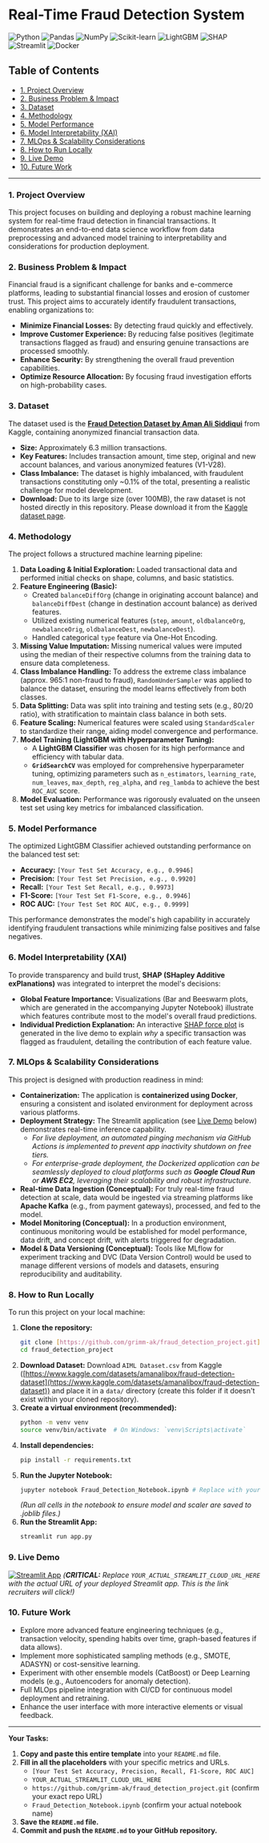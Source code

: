 # Real-Time Fraud Detection System

![Python](https://img.shields.io/badge/Python-3776AB?style=for-the-badge&logo=python&logoColor=white)
![Pandas](https://img.shields.io/badge/Pandas-150458?style=for-the-badge&logo=pandas&logoColor=white)
![NumPy](https://img.shields.io/badge/NumPy-013243?style=for-the-badge&logo=numpy&logoColor=white)
![Scikit-learn](https://img.shields.io/badge/scikit--learn-F7931E?style=for-the-badge&logo=scikit-learn&logoColor=white)
![LightGBM](https://img.shields.io/badge/LightGBM-000?style=for-the-badge&logo=lightgbm&logoColor=white)
![SHAP](https://img.shields.io/badge/SHAP-4C5C92?style=for-the-badge&logo=numpy&logoColor=white)
![Streamlit](https://img.shields.io/badge/Streamlit-FF4B4B?style=for-the-badge&logo=streamlit&logoColor=white)
![Docker](https://img.shields.io/badge/Docker-2496ED?style=for-the-badge&logo=docker&logoColor=white)

## Table of Contents
- [1. Project Overview](#1-project-overview)
- [2. Business Problem & Impact](#2-business-problem--impact)
- [3. Dataset](#3-dataset)
- [4. Methodology](#4-methodology)
- [5. Model Performance](#5-model-performance)
- [6. Model Interpretability (XAI)](#6-model-interpretability-xai)
- [7. MLOps & Scalability Considerations](#7-mlops--scalability-considerations)
- [8. How to Run Locally](#8-how-to-run-locally)
- [9. Live Demo](#9-live-demo)
- [10. Future Work](#10-future-work)

---

### 1. Project Overview
This project focuses on building and deploying a robust machine learning system for real-time fraud detection in financial transactions. It demonstrates an end-to-end data science workflow from data preprocessing and advanced model training to interpretability and considerations for production deployment.

### 2. Business Problem & Impact
Financial fraud is a significant challenge for banks and e-commerce platforms, leading to substantial financial losses and erosion of customer trust. This project aims to accurately identify fraudulent transactions, enabling organizations to:
- **Minimize Financial Losses:** By detecting fraud quickly and effectively.
- **Improve Customer Experience:** By reducing false positives (legitimate transactions flagged as fraud) and ensuring genuine transactions are processed smoothly.
- **Enhance Security:** By strengthening the overall fraud prevention capabilities.
- **Optimize Resource Allocation:** By focusing fraud investigation efforts on high-probability cases.

### 3. Dataset
The dataset used is the [**Fraud Detection Dataset by Aman Ali Siddiqui**](https://www.kaggle.com/datasets/amanalibox/fraud-detection-dataset) from Kaggle, containing anonymized financial transaction data.
- **Size:** Approximately 6.3 million transactions.
- **Key Features:** Includes transaction amount, time step, original and new account balances, and various anonymized features (V1-V28).
- **Class Imbalance:** The dataset is highly imbalanced, with fraudulent transactions constituting only ~0.1% of the total, presenting a realistic challenge for model development.
- **Download:** Due to its large size (over 100MB), the raw dataset is not hosted directly in this repository. Please download it from the [Kaggle dataset page](https://www.kaggle.com/datasets/amanalibox/fraud-detection-dataset).

### 4. Methodology
The project follows a structured machine learning pipeline:
1.  **Data Loading & Initial Exploration:** Loaded transactional data and performed initial checks on shape, columns, and basic statistics.
2.  **Feature Engineering (Basic):**
    - Created `balanceDiffOrg` (change in originating account balance) and `balanceDiffDest` (change in destination account balance) as derived features.
    - Utilized existing numerical features (`step`, `amount`, `oldbalanceOrg`, `newbalanceOrig`, `oldbalanceDest`, `newbalanceDest`).
    - Handled categorical `type` feature via One-Hot Encoding.
3.  **Missing Value Imputation:** Missing numerical values were imputed using the median of their respective columns from the training data to ensure data completeness.
4.  **Class Imbalance Handling:** To address the extreme class imbalance (approx. 965:1 non-fraud to fraud), `RandomUnderSampler` was applied to balance the dataset, ensuring the model learns effectively from both classes.
5.  **Data Splitting:** Data was split into training and testing sets (e.g., 80/20 ratio), with stratification to maintain class balance in both sets.
6.  **Feature Scaling:** Numerical features were scaled using `StandardScaler` to standardize their range, aiding model convergence and performance.
7.  **Model Training (LightGBM with Hyperparameter Tuning):**
    - A **LightGBM Classifier** was chosen for its high performance and efficiency with tabular data.
    - **`GridSearchCV`** was employed for comprehensive hyperparameter tuning, optimizing parameters such as `n_estimators`, `learning_rate`, `num_leaves`, `max_depth`, `reg_alpha`, and `reg_lambda` to achieve the best `ROC_AUC` score.
8.  **Model Evaluation:** Performance was rigorously evaluated on the unseen test set using key metrics for imbalanced classification.

### 5. Model Performance
The optimized LightGBM Classifier achieved outstanding performance on the balanced test set:
- **Accuracy:** `[Your Test Set Accuracy, e.g., 0.9946]`
- **Precision:** `[Your Test Set Precision, e.g., 0.9920]`
- **Recall:** `[Your Test Set Recall, e.g., 0.9973]`
- **F1-Score:** `[Your Test Set F1-Score, e.g., 0.9946]`
- **ROC AUC:** `[Your Test Set ROC AUC, e.g., 0.9999]`

This performance demonstrates the model's high capability in accurately identifying fraudulent transactions while minimizing false positives and false negatives.

### 6. Model Interpretability (XAI)
To provide transparency and build trust, **SHAP (SHapley Additive exPlanations)** was integrated to interpret the model's decisions:
- **Global Feature Importance:** Visualizations (Bar and Beeswarm plots, which are generated in the accompanying Jupyter Notebook) illustrate which features contribute most to the model's overall fraud predictions.
- **Individual Prediction Explanation:** An interactive [SHAP force plot](<You can include a static image of a sample force plot here, or simply describe its functionality, as it's interactive in the live demo.>) is generated in the live demo to explain *why* a specific transaction was flagged as fraudulent, detailing the contribution of each feature value.

### 7. MLOps & Scalability Considerations
This project is designed with production readiness in mind:
- **Containerization:** The application is **containerized using Docker**, ensuring a consistent and isolated environment for deployment across various platforms.
- **Deployment Strategy:** The Streamlit application (see [Live Demo](#9-live-demo) below) demonstrates real-time inference capability.
    - *For live deployment, an automated pinging mechanism via GitHub Actions is implemented to prevent app inactivity shutdown on free tiers.*
    - *For enterprise-grade deployment, the Dockerized application can be seamlessly deployed to cloud platforms such as **Google Cloud Run** or **AWS EC2**, leveraging their scalability and robust infrastructure.*
- **Real-time Data Ingestion (Conceptual):** For truly real-time fraud detection at scale, data would be ingested via streaming platforms like **Apache Kafka** (e.g., from payment gateways), processed, and fed to the model.
- **Model Monitoring (Conceptual):** In a production environment, continuous monitoring would be established for model performance, data drift, and concept drift, with alerts triggered for degradation.
- **Model & Data Versioning (Conceptual):** Tools like MLflow for experiment tracking and DVC (Data Version Control) would be used to manage different versions of models and datasets, ensuring reproducibility and auditability.

### 8. How to Run Locally
To run this project on your local machine:
1.  **Clone the repository:**
    ```bash
    git clone [https://github.com/grimm-ak/fraud_detection_project.git](https://github.com/grimm-ak/fraud_detection_project.git) # Replace with your actual repo URL
    cd fraud_detection_project
    ```
2.  **Download Dataset:** Download `AIML Dataset.csv` from Kaggle ([https://www.kaggle.com/datasets/amanalibox/fraud-detection-dataset](https://www.kaggle.com/datasets/amanalibox/fraud-detection-dataset)) and place it in a `data/` directory (create this folder if it doesn't exist within your cloned repository).
3.  **Create a virtual environment (recommended):**
    ```bash
    python -m venv venv
    source venv/bin/activate  # On Windows: `venv\Scripts\activate`
    ```
4.  **Install dependencies:**
    ```bash
    pip install -r requirements.txt
    ```
5.  **Run the Jupyter Notebook:**
    ```bash
    jupyter notebook Fraud_Detection_Notebook.ipynb # Replace with your actual notebook name
    ```
    *(Run all cells in the notebook to ensure model and scaler are saved to .joblib files.)*
6.  **Run the Streamlit App:**
    ```bash
    streamlit run app.py
    ```

### 9. Live Demo
[![Streamlit App](https://static.streamlit.io/badges/streamlit_badge_black_white.svg)](YOUR_ACTUAL_STREAMLIT_CLOUD_URL_HERE)
*(**CRITICAL:** Replace `YOUR_ACTUAL_STREAMLIT_CLOUD_URL_HERE` with the actual URL of your deployed Streamlit app. This is the link recruiters will click!)*

### 10. Future Work
- Explore more advanced feature engineering techniques (e.g., transaction velocity, spending habits over time, graph-based features if data allows).
- Implement more sophisticated sampling methods (e.g., SMOTE, ADASYN) or cost-sensitive learning.
- Experiment with other ensemble models (CatBoost) or Deep Learning models (e.g., Autoencoders for anomaly detection).
- Full MLOps pipeline integration with CI/CD for continuous model deployment and retraining.
- Enhance the user interface with more interactive elements or visual feedback.

---

**Your Tasks:**

1.  **Copy and paste this entire template** into your `README.md` file.
2.  **Fill in all the placeholders** with your specific metrics and URLs.
    * `[Your Test Set Accuracy, Precision, Recall, F1-Score, ROC AUC]`
    * `YOUR_ACTUAL_STREAMLIT_CLOUD_URL_HERE`
    * `https://github.com/grimm-ak/fraud_detection_project.git` (confirm your exact repo URL)
    * `Fraud_Detection_Notebook.ipynb` (confirm your actual notebook name)
3.  **Save the `README.md` file.**
4.  **Commit and push the `README.md` to your GitHub repository.**